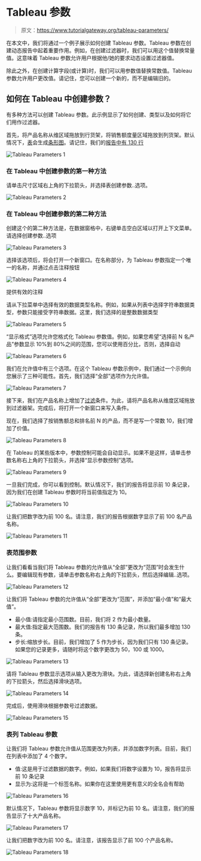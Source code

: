 # Tableau 参数

> 原文：<https://www.tutorialgateway.org/tableau-parameters/>

在本文中，我们将通过一个例子展示如何创建 Tableau 参数。Tableau 参数在创建动态报告中起着重要作用。例如，在创建过滤器时，我们可以用这个值替换常量值。这意味着 Tableau 参数允许用户根据他/她的要求动态设置过滤器值。

除此之外，在创建计算字段(或计算)时，我们可以用参数值替换常数值。Tableau 参数允许用户更改值。请记住，您可以创建一个新的，而不是编辑旧的。

## 如何在 Tableau 中创建参数？

有多种方法可以创建 Tableau 参数。此示例显示了如何创建、类型以及如何将它们用作过滤器。

首先，将产品名称从维区域拖放到行货架，将销售额度量区域拖放到列货架。默认情况下，[表](https://www.tutorialgateway.org/tableau/)会生成[条形图](https://www.tutorialgateway.org/bar-chart-in-tableau/)。请记住，我们的[报告中有 130 行](https://www.tutorialgateway.org/tableau-reports/)

![Tableau Parameters 1](img/cfc83c530a5a70c73e80b92d75c919a4.png)

### 在 Tableau 中创建参数的第一种方法

请单击尺寸区域右上角的下拉箭头，并选择表创建参数..选项。

![Tableau Parameters 2](img/e059ede3a4b47cf717977f244c0dff3d.png)

### 在 Tableau 中创建参数的第二种方法

创建这个的第二种方法是，在数据窗格中，右键单击空白区域以打开上下文菜单。请选择创建参数..选项

![Tableau Parameters 3](img/c21f56b8117ded604af239ae4b593fcb.png)

选择该选项后，将会打开一个新窗口。在名称部分，为 Tableau 参数指定一个唯一的名称，并通过点击注释按钮

![Tableau Parameters 4](img/501c3d1872e6ed76e25c9bb966bb2745.png)

提供有效的注释

请从下拉菜单中选择有效的数据类型名称。例如，如果从列表中选择字符串数据类型，参数只能接受字符串数据。这里，我们选择的是整数数据类型

![Tableau Parameters 5](img/58518678d7115db00e29105528fe8201.png)

“显示格式”选项允许您格式化 Tableau 参数值。例如，如果您希望“选择前 N 名产品”参数显示 10%到 80%之间的范围，您可以使用百分比，否则，选择自动

![Tableau Parameters 6](img/30242bd19db51578b382217ec85a23bb.png)

我们在允许值中有三个选项。在这个 Tableau 参数示例中，我们通过一个示例向您展示了三种可能性。首先，我们选择“全部”选项作为允许值。

![Tableau Parameters 7](img/b8c566c47537a01944fa86572c53515f.png)

接下来，我们在产品名称上增加了[过滤](https://www.tutorialgateway.org/tableau-filters/)条件。为此，请将产品名称从维度区域拖放到过滤器架。完成后，将打开一个新窗口来写入条件。

现在，我们选择了按销售额总和排名前 N 的产品，而不是写一个常数 10，我们增加了价值。

![Tableau Parameters 8](img/1faa3176e6ed282f12362634debf9d80.png)

在 Tableau 的某些版本中，参数控制可能会自动显示。如果不是这样，请单击参数名称右上角的下拉箭头，并选择“显示参数控制”选项。

![Tableau Parameters 9](img/33667cf1a0cf4718a1c68483f7cd2fe6.png)

一旦我们完成，你可以看到控制。默认情况下，我们的报告将显示前 10 条记录，因为我们在创建 Tableau 参数时将当前值指定为 10。

![Tableau Parameters 10](img/48d4ca291a3f49d1fda87b9f5fac6af7.png)

让我们把数字改为前 100 名。请注意，我们的报告根据数字显示了前 100 名产品名称。

![Tableau Parameters 11](img/63793b4cae0ffd383e17b237f7e8f293.png)

### 表范围参数

让我们看看当我们将 Tableau 参数的允许值从“全部”更改为“范围”时会发生什么。要编辑现有参数，请单击参数名称右上角的下拉箭头，然后选择编辑..选项。

![Tableau Parameters 12](img/fd555d1b96ab63668105d1213b9ee116.png)

让我们将 Tableau 参数的允许值从“全部”更改为“范围”，并添加“最小值”和“最大值”。

*   最小值:请指定最小范围数。目前，我们将 2 作为最小数量。
*   最大值:指定最大范围数。我们的报告有 130 条记录，所以我们最多增加 130 条。
*   步长:缩放步长。目前，我们增加了 5 作为步长，因为我们只有 130 条记录。如果您的记录更多，请随时将这个数字更改为 50，100 或 1000。

![Tableau Parameters 13](img/8e7e54cabd8aea2cdccd92725f6a2edc.png)

请将 Tableau 参数显示选项从输入更改为滑块。为此，请选择新创建名称右上角的下拉箭头，然后选择滑块选项。

![Tableau Parameters 14](img/a445c3e9e189efca543a510a23cbae71.png)

完成后，使用滑块根据参数号过滤数据。

![Tableau Parameters 15](img/486408d2e58263e9ee0cc2928e17eaf7.png)

### 表列 Tableau 参数

让我们将 Tableau 参数允许值从范围更改为列表，并添加数字列表。目前，我们在列表中添加了 4 个数字。

*   值:这是用于过滤数据的数字。例如，如果我们将数字设置为 10，报告将显示前 10 条记录
*   显示为:这将是一个标签名称。如果你在这里使用更有意义的全名会有帮助

![Tableau Parameters 16](img/ab92cddc041563760fb0a165b44e3255.png)

默认情况下，Tableau 参数将显示数字 10，并标记为前 10 名。请注意，我们的报告显示了十大产品名称。

![Tableau Parameters 17](img/b8548208911cb6bd5e9cf197fce3a9c2.png)

让我们把数字改为前 100 名。请注意，该报告显示了前 100 个产品名称。

![Tableau Parameters 18](img/f309cce805aa62eb952a6caf56291f72.png)